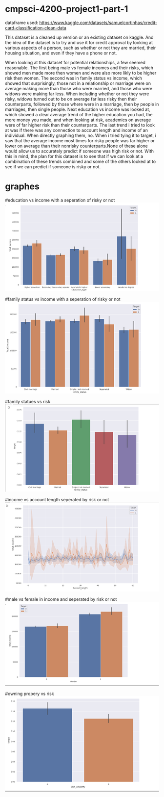 # cmpsci-4200-project1-part-1
dataframe used: https://www.kaggle.com/datasets/samuelcortinhas/credit-card-classification-clean-data

This dataset is a cleaned up version or an existing dataset on kaggle. And the idea of the dataset is to try and use it for credit approval by looking at various aspects of a person, such as whether or not they are married, their housing situation, and even if they have a phone or not.

When looking at this dataset for potential relationships, a few seemed reasonable. The first being male vs female incomes and their risks, which showed men made more then women and were also more likly to be higher risk then women. The second was in family status vs income, which showed that surprisingly, those not in a relationship or marriage were on average making more than those who were married, and those who were widows were making far less. When including whether or not they were risky, widows turned out to be on average far less risky then their counterparts, followed by those where were in a marriage, then by people in marriages, then single people.  Next education vs income was looked at, which showed a clear average trend of the higher education you had, the more money you made, and when looking at risk,  academics on average were of far higher risk than their counterparts. The last trend i tried to look at was if there was any connection to account length and income of an individual. When directly graphing them, no. When i tried tying it to target, i saw that the average income most times for risky people was far higher or lower on average than their nonrisky counterparts.None of these alone would allow us to accurately predict if someone was high risk or not. With this in mind, the plan for this dataset is to see that if we can look at a combination of these trends combined and some of the others looked at to see if we can predict if someone is risky or not.

# graphes

#education vs income with a seperation of risky or not
![](/educationvs%20incomehuetarget.PNG)

#family status vs income with a seperation of risky or not
![](/familystatues%20vsincome%20and%20risk.PNG)

#family statues vs risk
![](/familystatuesvsriskornot.PNG)

#income vs account length seperated by risk or not
![](/incomevaccountlenhuetarget.PNG)

#male vs female in income and seperated by risk or not
![](/malevfemale%20incomeandriskvnot.PNG)

#owning propery vs risk
![](/owning%20propertyvsnot%20for%20beinghigh%20risk.PNG)

